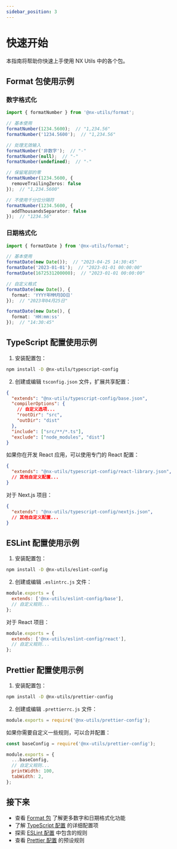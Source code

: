 ```yaml
---
sidebar_position: 3
---
```


# 快速开始

本指南将帮助你快速上手使用 NX Utils 中的各个包。

## Format 包使用示例

### 数字格式化

```typescript
import { formatNumber } from '@nx-utils/format';

// 基本使用
formatNumber(1234.5600);  // "1,234.56"
formatNumber('1234.5600');  // "1,234.56"

// 处理无效输入
formatNumber('非数字');  // "-"
formatNumber(null);  // "-"
formatNumber(undefined);  // "-"

// 保留尾部的零
formatNumber(1234.5600, { 
  removeTrailingZeros: false 
});  // "1,234.5600"

// 不使用千分位分隔符
formatNumber(1234.5600, { 
  addThousandsSeparator: false 
});  // "1234.56"
```

### 日期格式化

```typescript
import { formatDate } from '@nx-utils/format';

// 基本使用
formatDate(new Date());  // "2023-04-25 14:30:45"
formatDate('2023-01-01');  // "2023-01-01 00:00:00"
formatDate(1672531200000);  // "2023-01-01 00:00:00"

// 自定义格式
formatDate(new Date(), { 
  format: 'YYYY年MM月DD日' 
});  // "2023年04月25日"

formatDate(new Date(), { 
  format: 'HH:mm:ss' 
});  // "14:30:45"
```

## TypeScript 配置使用示例

1. 安装配置包：

```bash
npm install -D @nx-utils/typescript-config
```

2. 创建或编辑 `tsconfig.json` 文件，扩展共享配置：

```json
{
  "extends": "@nx-utils/typescript-config/base.json",
  "compilerOptions": {
    // 自定义选项...
    "rootDir": "src",
    "outDir": "dist"
  },
  "include": ["src/**/*.ts"],
  "exclude": ["node_modules", "dist"]
}
```

如果你在开发 React 应用，可以使用专门的 React 配置：

```json
{
  "extends": "@nx-utils/typescript-config/react-library.json",
  // 其他自定义配置...
}
```

对于 Next.js 项目：

```json
{
  "extends": "@nx-utils/typescript-config/nextjs.json",
  // 其他自定义配置...
}
```

## ESLint 配置使用示例

1. 安装配置包：

```bash
npm install -D @nx-utils/eslint-config
```

2. 创建或编辑 `.eslintrc.js` 文件：

```js
module.exports = {
  extends: ['@nx-utils/eslint-config/base'],
  // 自定义规则...
};
```

对于 React 项目：

```js
module.exports = {
  extends: ['@nx-utils/eslint-config/react'],
  // 自定义规则...
};
```

## Prettier 配置使用示例

1. 安装配置包：

```bash
npm install -D @nx-utils/prettier-config
```

2. 创建或编辑 `.prettierrc.js` 文件：

```js
module.exports = require('@nx-utils/prettier-config');
```

如果你需要自定义一些规则，可以合并配置：

```js
const baseConfig = require('@nx-utils/prettier-config');

module.exports = {
  ...baseConfig,
  // 自定义规则...
  printWidth: 100,
  tabWidth: 2,
};
```

## 接下来

- 查看 [Format 包](/docs/packages/format) 了解更多数字和日期格式化功能
- 了解 [TypeScript 配置](/docs/packages/typescript-config) 的详细配置项
- 探索 [ESLint 配置](/docs/packages/eslint-config) 中包含的规则
- 查看 [Prettier 配置](/docs/packages/prettier-config) 的预设规则 